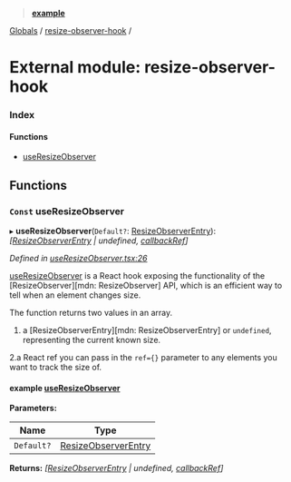 > **[example](../README.md)**

[Globals](../README.md) / [resize-observer-hook](resize_observer_hook.md) /

# External module: resize-observer-hook

### Index

#### Functions

* [useResizeObserver](resize_observer_hook.md#const-useresizeobserver)

## Functions

### `Const` useResizeObserver

▸ **useResizeObserver**(`Default?`: [ResizeObserverEntry](react_observer_hook.md#resizeobserverentry)): *[[ResizeObserverEntry](react_observer_hook.md#resizeobserverentry) | undefined, [callbackRef](react_observer_hook.md#callbackref)]*

*Defined in [useResizeObserver.tsx:26](https://github.com/Zemnmez/create-react-app-z-template/blob/8e59a59/src/useResizeObserver.tsx#L26)*

[useResizeObserver](resize_observer_hook.md#const-useresizeobserver) is a React hook exposing the functionality of
the [ResizeObserver][mdn: ResizeObserver] API, which is an efficient
way to tell when an element changes size.

The function returns two values in an array.

1. a [ResizeObserverEntry][mdn: ResizeObserverEntry] or `undefined`,
representing the current known size.

2.a React ref you can pass in the `ref={}` parameter to any
elements you want to track the size of.

#### example [useResizeObserver](example/src/useResizeObserver.js)

**Parameters:**

Name | Type |
------ | ------ |
`Default?` | [ResizeObserverEntry](react_observer_hook.md#resizeobserverentry) |

**Returns:** *[[ResizeObserverEntry](react_observer_hook.md#resizeobserverentry) | undefined, [callbackRef](react_observer_hook.md#callbackref)]*